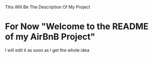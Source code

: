 This Will Be The Description Of My Project
# For Now "Welcome to the README of my AirBnB Project"
I will edit it as soon as I get the whole idea
